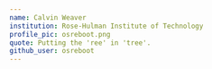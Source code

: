 ```yaml
---
name: Calvin Weaver
institution: Rose-Hulman Institute of Technology
profile_pic: osreboot.png
quote: Putting the 'ree' in 'tree'.
github_user: osreboot
---
```

